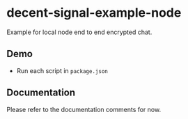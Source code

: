 # decent-signal-example-node

Example for local node end to end encrypted chat.

## Demo

* Run each script in `package.json`

## Documentation

Please refer to the documentation comments for now.
